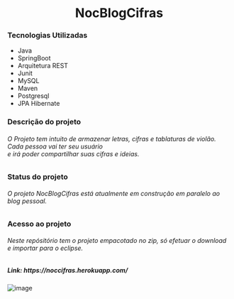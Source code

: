 
<h1 align= "center">NocBlogCifras</h1>

<h3>Tecnologias Utilizadas</h3>
<ul>
  <li>Java</li>
  <li>SpringBoot</li>
  <li>Arquitetura REST</li>
  <li>Junit</li>
  <li>MySQL</li>
  <li>Maven</li>
  <li>Postgresql</li>
  <li>JPA Hibernate</li>
</ul>

<h3>Descrição do projeto</h3>
<h6>O Projeto tem intuito de armazenar letras, cifras e tablaturas de violão. Cada pessoa vai ter seu usuário<br> e irá poder compartilhar suas cifras e ideias.</h6>

<h3>Status do projeto</h3>
<h6>O projeto NocBlogCifras está atualmente em construção em paralelo ao blog pessoal.</h6>

<h3>Acesso ao projeto</h3>
<h6>Neste repósitório tem o projeto empacotado no zip, só efetuar o download e importar para o eclipse.</h6>


<h5>Link: https://noccifras.herokuapp.com/ </h5>

![image](https://user-images.githubusercontent.com/91089946/158875773-630caa48-16aa-4dc9-aac4-1c3156db99e0.png)
